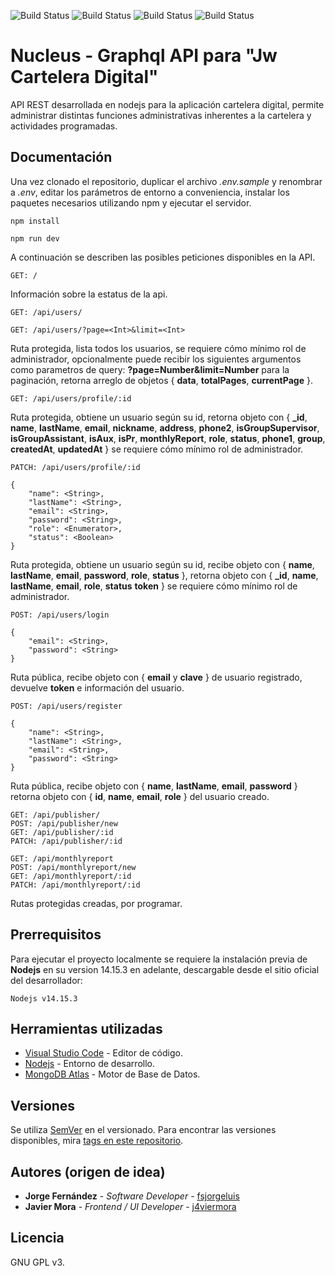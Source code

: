 ![Build Status](https://img.shields.io/badge/Dashboard-v0.1.0-green)
![Build Status](https://img.shields.io/badge/build-passing-green)
![Build Status](https://img.shields.io/badge/nodejs-v14.15.3-blue)
![Build Status](https://img.shields.io/badge/Licence-GPL_v3-blue)
# Nucleus - Graphql API para "Jw Cartelera Digital"

API REST desarrollada en nodejs para la aplicación cartelera digital, permite administrar distintas funciones administrativas inherentes a la cartelera y actividades programadas.

## Documentación

Una vez clonado el repositorio, duplicar el archivo *.env.sample* y renombrar a *.env*, editar los parámetros de entorno a conveniencia, instalar los paquetes necesarios utilizando npm y ejecutar el servidor.

```
npm install

npm run dev
```

A continuación se describen las posibles peticiones disponibles en la API. 

```
GET: /
```

Información sobre la estatus de la api.

```
GET: /api/users/

GET: /api/users/?page=<Int>&limit=<Int>
```

Ruta protegida, lista todos los usuarios, se requiere cómo mínimo rol de administrador, opcionalmente puede recibir los siguientes argumentos como parametros de query: **?page=Number&limit=Number** para la paginación, retorna arreglo de objetos { **data**, **totalPages**, **currentPage** }.

```
GET: /api/users/profile/:id
```

Ruta protegida, obtiene un usuario según su id, retorna objeto con { **_id**, **name**, **lastName**, **email**, **nickname**, **address**, **phone2**, **isGroupSupervisor**, **isGroupAssistant**, **isAux**, **isPr**, **monthlyReport**, **role**, **status**, **phone1**, **group**, **createdAt**, **updatedAt** } se requiere cómo mínimo rol de administrador.


```
PATCH: /api/users/profile/:id

{
    "name": <String>,
    "lastName": <String>,
    "email": <String>,
    "password": <String>,
    "role": <Enumerator>,
    "status": <Boolean>
}
```

Ruta protegida, obtiene un usuario según su id, recibe objeto con { **name**, **lastName**, **email**, **password**, **role**, **status** }, retorna objeto con { **_id**, **name**, **lastName**, **email**, **role**, **status** **token** } se requiere cómo mínimo rol de administrador. 

```
POST: /api/users/login

{
    "email": <String>,
    "password": <String>
}
```

Ruta pública, recibe objeto con { **email** y **clave** } de usuario registrado, devuelve **token** e información del usuario.

```
POST: /api/users/register

{
    "name": <String>,
    "lastName": <String>,
    "email": <String>,
    "password": <String>
}
```

Ruta pública, recibe objeto con { **name**, **lastName**, **email**, **password** } retorna objeto con { **id**, **name**, **email**, **role** } del usuario creado.

```
GET: /api/publisher/
POST: /api/publisher/new
GET: /api/publisher/:id
PATCH: /api/publisher/:id

GET: /api/monthlyreport
POST: /api/monthlyreport/new
GET: /api/monthlyreport/:id
PATCH: /api/monthlyreport/:id

```
Rutas protegidas creadas, por programar.

## Prerrequisitos

Para ejecutar el proyecto localmente se requiere la instalación previa de **Nodejs** en su version 14.15.3 en adelante, descargable desde el sitio oficial del desarrollador:

```
Nodejs v14.15.3
```

## Herramientas utilizadas

* [Visual Studio Code](https://code.visualstudio.com/) - Editor de código.
* [Nodejs](https://nodejs.org/es/) - Entorno de desarrollo.
* [MongoDB Atlas](https://www.mongodb.com/es/cloud/atlas) - Motor de Base de Datos.

## Versiones

Se utiliza [SemVer](http://semver.org/) en el versionado. Para encontrar las versiones disponibles, mira [tags en este repositorio](https://github.com/Hobbylayer/dashboard/tags). 

## Autores (origen de idea)

* **Jorge Fernández** - *Software Developer* - [fsjorgeluis](https://github.com/fsjorgeluis/)
* **Javier Mora** - *Frontend / UI Developer* - [j4viermora](https://github.com/j4viermora)

## Licencia

GNU GPL v3.

